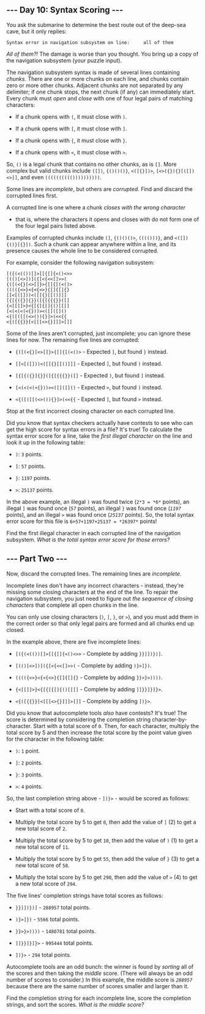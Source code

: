 ## --- Day 10: Syntax Scoring --- ##

You ask the submarine to determine the best route out of the deep-sea
cave, but it only replies:

    Syntax error in navigation subsystem on line:     all of them

*All of them?!* The damage is worse than you thought. You bring up a
copy of the navigation subsystem (your puzzle input).

The navigation subsystem syntax is made of several lines containing *chunks*.
There are one or more chunks on each line, and chunks contain zero or
more other chunks. Adjacent chunks are not separated by any delimiter;
if one chunk stops, the next chunk (if any) can immediately start.
Every chunk must *open* and *close* with one of four legal pairs of
matching characters:

  * If a chunk opens with `(`, it must close with `)`.

  * If a chunk opens with `[`, it must close with `]`.

  * If a chunk opens with `{`, it must close with `}`.

  * If a chunk opens with `<`, it must close with `>`.

So, `()` is a legal chunk that contains no other chunks, as is `[]`.
More complex but valid chunks include `([])`, `{()()()}`, `<([{}])>`, `[<>({}){}[([])<>]]`,
and even `(((((((((())))))))))`.

Some lines are *incomplete*, but others are *corrupted*. Find and
discard the corrupted lines first.

A corrupted line is one where a chunk *closes with the wrong character*
- that is, where the characters it opens and closes with do not form
one of the four legal pairs listed above.

Examples of corrupted chunks include `(]`, `{()()()>`, `(((()))}`, and
`<([]){()}[{}])`. Such a chunk can appear anywhere within a line, and
its presence causes the whole line to be considered corrupted.

For example, consider the following navigation subsystem:

    [({(<(())[]>[[{[]{<()<>>
    [(()[<>])]({[<{<<[]>>(
    {([(<{}[<>[]}>{[]{[(<()>
    (((({<>}<{<{<>}{[]{[]{}
    [[<[([]))<([[{}[[()]]]
    [{[{({}]{}}([{[{{{}}([]
    {<[[]]>}<{[{[{[]{()[[[]
    [<(<(<(<{}))><([]([]()
    <{([([[(<>()){}]>(<<{{
    <{([{{}}[<[[[<>{}]]]>[]]

Some of the lines aren't corrupted, just incomplete; you can ignore
these lines for now. The remaining five lines are corrupted:

  * `{([(<{}[<>[]}>{[]{[(<()>` - Expected `]`, but found `}` instead.

  * `[[<[([]))<([[{}[[()]]]` - Expected `]`, but found `)` instead.

  * `[{[{({}]{}}([{[{{{}}([]` - Expected `)`, but found `]` instead.

  * `[<(<(<(<{}))><([]([]()` - Expected `>`, but found `)` instead.

  * `<{([([[(<>()){}]>(<<{{` - Expected `]`, but found `>` instead.

Stop at the first incorrect closing character on each corrupted line.

Did you know that syntax checkers actually have contests to see who can
get the high score for syntax errors in a file? It's true! To calculate
the syntax error score for a line, take the *first illegal character*
on the line and look it up in the following table:

  * `)`: `3` points.

  * `]`: `57` points.

  * `}`: `1197` points.

  * `>`: `25137` points.

In the above example, an illegal `)` was found twice (`2*3 = *6*`
points), an illegal `]` was found once (*`57`* points), an illegal `}`
was found once (*`1197`* points), and an illegal `>` was found once (*`25137`*
points). So, the total syntax error score for this file is `6+57+1197+25137
= *26397*` points!

Find the first illegal character in each corrupted line of the
navigation subsystem. *What is the total syntax error score for those
errors?*

## --- Part Two --- ##

Now, discard the corrupted lines. The remaining lines are *incomplete*.

Incomplete lines don't have any incorrect characters - instead, they're
missing some closing characters at the end of the line. To repair the
navigation subsystem, you just need to figure out *the sequence of
closing characters* that complete all open chunks in the line.

You can only use closing characters (`)`, `]`, `}`, or `>`), and you
must add them in the correct order so that only legal pairs are formed
and all chunks end up closed.

In the example above, there are five incomplete lines:

  * `[({(<(())[]>[[{[]{<()<>>` - Complete by adding `}}]])})]`.

  * `[(()[<>])]({[<{<<[]>>(` - Complete by adding `)}>]})`.

  * `(((({<>}<{<{<>}{[]{[]{}` - Complete by adding `}}>}>))))`.

  * `{<[[]]>}<{[{[{[]{()[[[]` - Complete by adding `]]}}]}]}>`.

  * `<{([{{}}[<[[[<>{}]]]>[]]` - Complete by adding `])}>`.

Did you know that autocomplete tools *also* have contests? It's true!
The score is determined by considering the completion string
character-by-character. Start with a total score of `0`. Then, for each
character, multiply the total score by 5 and then increase the total
score by the point value given for the character in the following
table:

  * `)`: `1` point.

  * `]`: `2` points.

  * `}`: `3` points.

  * `>`: `4` points.

So, the last completion string above - `])}>` - would be scored as
follows:

  * Start with a total score of `0`.

  * Multiply the total score by 5 to get `0`, then add the value of `]`
    (2) to get a new total score of `2`.

  * Multiply the total score by 5 to get `10`, then add the value of `)`
    (1) to get a new total score of `11`.

  * Multiply the total score by 5 to get `55`, then add the value of `}`
    (3) to get a new total score of `58`.

  * Multiply the total score by 5 to get `290`, then add the value of `>`
    (4) to get a new total score of `294`.

The five lines' completion strings have total scores as follows:

  * `}}]])})]` - `288957` total points.

  * `)}>]})` - `5566` total points.

  * `}}>}>))))` - `1480781` total points.

  * `]]}}]}]}>` - `995444` total points.

  * `])}>` - `294` total points.

Autocomplete tools are an odd bunch: the winner is found by *sorting*
all of the scores and then taking the *middle* score. (There will
always be an odd number of scores to consider.) In this example, the
middle score is *`288957`* because there are the same number of scores
smaller and larger than it.

Find the completion string for each incomplete line, score the
completion strings, and sort the scores. *What is the middle score?*
